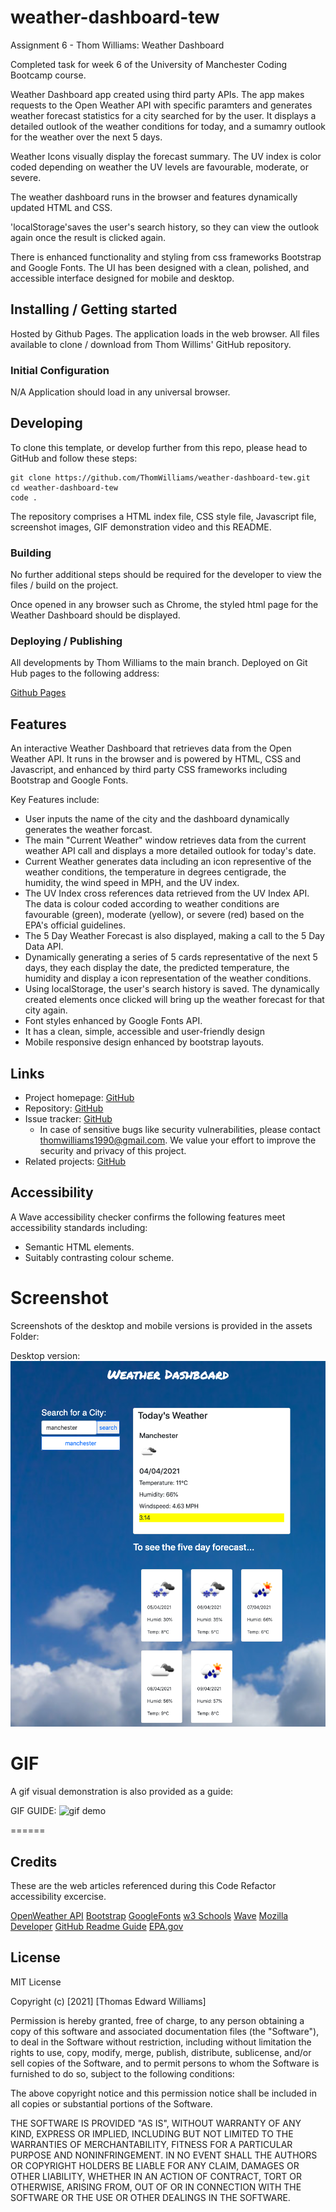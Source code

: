 # weather-dashboard-tew

Assignment 6 - Thom Williams: Weather Dashboard

Completed task for week 6 of the University of Manchester Coding Bootcamp course.

Weather Dashboard app created using third party APIs. The app makes requests to the Open Weather API with specific paramters and generates weather forecast statistics for a city searched for by the user. It displays a detailed outlook of the weather conditions for today, and a sumamry outlook for the weather over the next 5 days.

Weather Icons visually display the forecast summary. The UV index is color coded depending on weather the UV levels are favourable, moderate, or severe.

The weather dashboard runs in the browser and features dynamically updated HTML and CSS.

'localStorage'saves the user's search history, so they can view the outlook again once the result is clicked again. 

There is enhanced functionality and styling from css frameworks Bootstrap and Google Fonts. The UI has been designed with a clean, polished, and accessible interface designed for mobile and desktop. 


## Installing / Getting started

Hosted by Github Pages. The application loads in the web browser. All files available to clone / download from Thom Willims' GitHub repository. 

### Initial Configuration

N/A Application should load in any universal browser.

## Developing

To clone this template, or develop further from this repo, please head to GitHub and follow these steps:

```shell
git clone https://github.com/ThomWilliams/weather-dashboard-tew.git
cd weather-dashboard-tew
code .
```

The repository comprises a HTML index file, CSS style file, Javascript file, screenshot images, GIF demonstration video and this README. 

### Building

No further additional steps should be required for the developer to view the files / build on the project.

Once opened in any browser such as Chrome, the styled html page for the Weather Dashboard should be displayed. 

### Deploying / Publishing

All developments by Thom Williams to the main branch. Deployed on Git Hub pages to the following address: 

[Github Pages](https://thomwilliams.github.io/weather-dashboard-tew/)


## Features

An interactive Weather Dashboard that retrieves data from the Open Weather API. It runs in the browser and is powered by HTML, CSS and Javascript, and enhanced by third party CSS frameworks including Bootstrap and Google Fonts.

Key Features include: 

* User inputs the name of the city and the dashboard dynamically generates the weather forcast.
* The main "Current Weather" window retrieves data from the current weather API call and displays a more detailed outlook for today's date. 
* Current Weather generates data including an icon representive of the weather conditions, the temperature in degrees centigrade, the humidity, the wind speed in MPH, and the UV index. 
* The UV Index cross references data retrieved from the UV Index API. The data is colour coded according to weather conditions are favourable (green), moderate (yellow), or severe (red) based on the EPA's official guidelines.  
* The 5 Day Weather Forecast is also displayed, making a call to the 5 Day Data API. 
* Dynamically generating a series of 5 cards representative of the next 5 days, they each display the date, the predicted temperature, the humidity and display a icon representation of the weather conditions.
* Using localStorage, the user's search history is saved. The dynamically created elements once clicked will bring up the weather forecast for that city again.
* Font styles enhanced by Google Fonts API.
* It has a clean, simple, accessible and user-friendly design 
* Mobile responsive design enhanced by bootstrap layouts.

## Links

- Project homepage: [GitHub](https://thomwilliams.github.io/weather-dashboard-tew/)
- Repository: [GitHub](https://github.com/ThomWilliams/weather-dashboard-tew)
- Issue tracker: [GitHub](https://github.com/ThomWilliams/weather-dashboard-tew/issues)
  - In case of sensitive bugs like security vulnerabilities, please contact thomwilliams1990@gmail.com. We value your effort to improve the security and privacy of this project.
- Related projects: [GitHub](https://github.com/ThomWilliams)


## Accessibility

A Wave accessibility checker confirms the following features meet accessibility standards including:

* Semantic HTML elements.
* Suitably contrasting colour scheme.

# Screenshot

Screenshots of the desktop and mobile versions is provided in the assets Folder: 

Desktop version: ![Desktop Screenshot 1](Assets/weather-dashboard.png)



# GIF

A gif visual demonstration is also provided as a guide:

GIF GUIDE: ![gif demo](Assets/weather-dashboard-gif.gif)


======
## Credits

These are the web articles referenced during this Code Refactor accessibility excercise. 

[OpenWeather API](https://openweathermap.org/api)
[Bootstrap](https://getbootstrap.com/)
[GoogleFonts](https://fonts.google.com/)
[w3 Schools](https://www.w3schools.com/javascript)
[Wave](https://wave.webaim.org/)
[Mozilla Developer](https://developer.mozilla.org/)
[GitHub Readme Guide](https://github.com/jehna/readme-best-practices)
[EPA.gov](https://19january2017snapshot.epa.gov/sunsafety/uv-index-scale-1_.https://www.epa.gov/sunsafety-uv-index-scale-0#:~:text=3%20to%207%3A%20Moderate%20to,%2Dbrimmed%20hat%2C%20and%20sunglasses)



## License

MIT License

Copyright (c) [2021] [Thomas Edward Williams]

Permission is hereby granted, free of charge, to any person obtaining a copy
of this software and associated documentation files (the "Software"), to deal
in the Software without restriction, including without limitation the rights
to use, copy, modify, merge, publish, distribute, sublicense, and/or sell
copies of the Software, and to permit persons to whom the Software is
furnished to do so, subject to the following conditions:

The above copyright notice and this permission notice shall be included in all
copies or substantial portions of the Software.

THE SOFTWARE IS PROVIDED "AS IS", WITHOUT WARRANTY OF ANY KIND, EXPRESS OR
IMPLIED, INCLUDING BUT NOT LIMITED TO THE WARRANTIES OF MERCHANTABILITY,
FITNESS FOR A PARTICULAR PURPOSE AND NONINFRINGEMENT. IN NO EVENT SHALL THE
AUTHORS OR COPYRIGHT HOLDERS BE LIABLE FOR ANY CLAIM, DAMAGES OR OTHER
LIABILITY, WHETHER IN AN ACTION OF CONTRACT, TORT OR OTHERWISE, ARISING FROM,
OUT OF OR IN CONNECTION WITH THE SOFTWARE OR THE USE OR OTHER DEALINGS IN THE
SOFTWARE.
